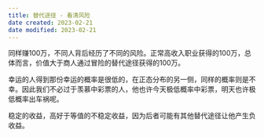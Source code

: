 ```yaml
---
title: 替代途径 - 看清风险
date created: 2023-02-21
date modified: 2023-02-21
---
```


同样赚100万，不同人背后经历了不同的风险。正常高收入职业获得的100万，总体而言，价值大于商人通过冒险的替代途径获得的100万。

幸运的人得到那份幸运的概率是很低的，在正态分布的另一侧，同样的概率则是不幸。因此我们不必过于羡慕中彩票的人，他也许今天极低概率中彩票，明天也许极低概率出车祸呢。

稳定的收益，高好于等值的不稳定收益，因为后者可能有其他替代途径让他产生负收益。